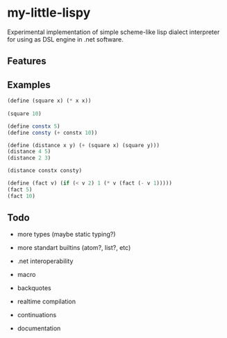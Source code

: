 my-little-lispy
===============

Experimental implementation of simple scheme-like lisp dialect interpreter for using as DSL engine in .net software.

Features
--------

Examples
--------

```scheme
(define (square x) (* x x))
	
(square 10)

(define constx 5)
(define consty (+ constx 10))

(define (distance x y) (+ (square x) (square y)))
(distance 4 5)
(distance 2 3)

(distance constx consty)

(define (fact v) (if (< v 2) 1 (* v (fact (- v 1)))))
(fact 5)
(fact 10)            
```

Todo
----

- more types (maybe static typing?)
- more standart builtins (atom?, list?, etc)
- .net interoperability

- macro
- backquotes

- realtime compilation
- continuations

- documentation
